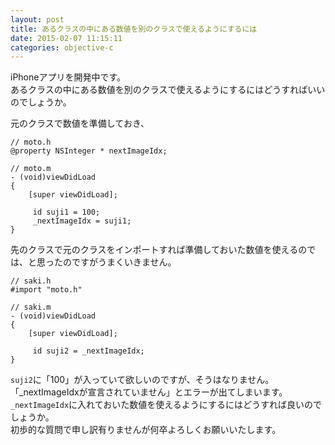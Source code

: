 ```yaml
---
layout: post
title: あるクラスの中にある数値を別のクラスで使えるようにするには
date: 2015-02-07 11:15:11
categories: objective-c
---
```

<!-- {% raw %} -->
<p>iPhoneアプリを開発中です。<br>
あるクラスの中にある数値を別のクラスで使えるようにするにはどうすればいいのでしょうか。</p>

<p>元のクラスで数値を準備しておき、</p>

<pre><code>// moto.h
@property NSInteger * nextImageIdx;

// moto.m
- (void)viewDidLoad
{
    [super viewDidLoad];

     id suji1 = 100;
     _nextImageIdx = suji1;
}
</code></pre>

<p>先のクラスで元のクラスをインポートすれば準備しておいた数値を使えるのでは、と思ったのですがうまくいきません。</p>

<pre><code>// saki.h
#import "moto.h"

// saki.m
- (void)viewDidLoad
{
    [super viewDidLoad];

     id suji2 = _nextImageIdx;
}
</code></pre>

<p><code>suji2</code>に「100」が入っていて欲しいのですが、そうはなりません。<br>
「_nextImageIdxが宣言されていません」とエラーが出てしまいます。<br>
<code>_nextImageIdx</code>に入れておいた数値を使えるようにするにはどうすれば良いのでしょうか。<br>
初歩的な質問で申し訳有りませんが何卒よろしくお願いいたします。</p>
<!-- {% endraw %} -->
